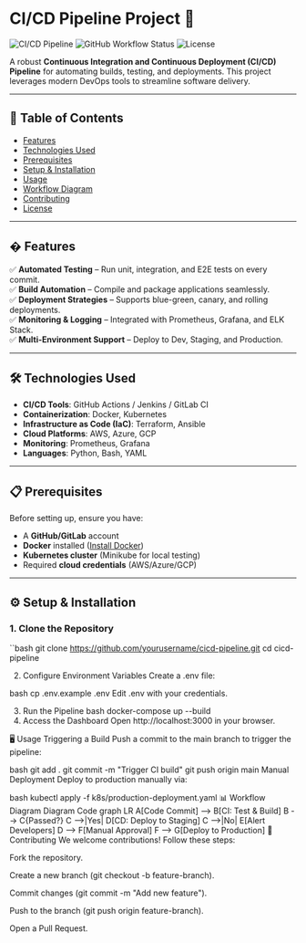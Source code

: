 # CI/CD Pipeline Project 🚛

![CI/CD Pipeline](https://img.shields.io/badge/CI%2FCD-Pipeline-blue) 
![GitHub Workflow Status](https://img.shields.io/github/actions/workflow/status/yourusername/yourrepo/main.yml) 
![License](https://img.shields.io/badge/License-MIT-green)

A robust **Continuous Integration and Continuous Deployment (CI/CD) Pipeline** for automating builds, testing, and deployments. This project leverages modern DevOps tools to streamline software delivery.

---

## 📌 Table of Contents  
- [Features](#-features)  
- [Technologies Used](#-technologies-used)  
- [Prerequisites](#-prerequisites)  
- [Setup & Installation](#-setup--installation)  
- [Usage](#-usage)  
- [Workflow Diagram](#-workflow-diagram)  
- [Contributing](#-contributing)  
- [License](#-license)  

---

## � Features  
✅ **Automated Testing** – Run unit, integration, and E2E tests on every commit.  
✅ **Build Automation** – Compile and package applications seamlessly.  
✅ **Deployment Strategies** – Supports blue-green, canary, and rolling deployments.  
✅ **Monitoring & Logging** – Integrated with Prometheus, Grafana, and ELK Stack.  
✅ **Multi-Environment Support** – Deploy to Dev, Staging, and Production.  

---

## 🛠 Technologies Used  
- **CI/CD Tools**: GitHub Actions / Jenkins / GitLab CI  
- **Containerization**: Docker, Kubernetes  
- **Infrastructure as Code (IaC)**: Terraform, Ansible  
- **Cloud Platforms**: AWS, Azure, GCP  
- **Monitoring**: Prometheus, Grafana  
- **Languages**: Python, Bash, YAML  

---

## 📋 Prerequisites  
Before setting up, ensure you have:  
- A **GitHub/GitLab** account  
- **Docker** installed ([Install Docker](https://docs.docker.com/get-docker/))  
- **Kubernetes cluster** (Minikube for local testing)  
- Required **cloud credentials** (AWS/Azure/GCP)  

---

## ⚙ Setup & Installation  

### 1. Clone the Repository  
``bash
git clone https://github.com/yourusername/cicd-pipeline.git
cd cicd-pipeline

2. Configure Environment Variables
Create a .env file:

bash
cp .env.example .env
Edit .env with your credentials.

3. Run the Pipeline
bash
docker-compose up --build
4. Access the Dashboard
Open http://localhost:3000 in your browser.

🖥 Usage
Triggering a Build
Push a commit to the main branch to trigger the pipeline:

bash
git add .
git commit -m "Trigger CI build"
git push origin main
Manual Deployment
Deploy to production manually via:

bash
kubectl apply -f k8s/production-deployment.yaml
📊 Workflow Diagram
Diagram
Code
graph LR
    A[Code Commit] --> B[CI: Test & Build]
    B --> C{Passed?}
    C -->|Yes| D[CD: Deploy to Staging]
    C -->|No| E[Alert Developers]
    D --> F[Manual Approval]
    F --> G[Deploy to Production]
🤝 Contributing
We welcome contributions! Follow these steps:

Fork the repository.

Create a new branch (git checkout -b feature-branch).

Commit changes (git commit -m "Add new feature").

Push to the branch (git push origin feature-branch).

Open a Pull Request.

